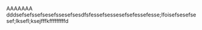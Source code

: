 AAAAAAA
dddsefsefssefsesefssesefsesdfsfessefsessesefsefessefesse;lfoisefsesefsesef;lksefl;ksejfffkfffffffffd
